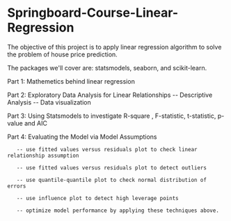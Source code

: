 # Springboard-Course-Linear-Regression

The objective of this project is to apply linear regression algorithm to solve the problem of house price prediction. 

The packages we'll cover are: statsmodels, seaborn, and scikit-learn.

Part 1: Mathemetics behind linear regression

Part 2: Exploratory Data Analysis for Linear Relationships
       -- Descriptive Analysis
       -- Data visualization
       
Part 3: Using Statsmodels to investigate R-square , F-statistic, t-statistic, p-value and AIC

Part 4: Evaluating the Model via Model Assumptions 

       -- use fitted values versus residuals plot to check linear relationship assumption
       
       -- use fitted values versus residuals plot to detect outliers
       
       -- use quantile-quantile plot to check normal distribution of errors
       
       -- use influence plot to detect high leverage points
       
       -- optimize model performance by applying these techniques above.
       
  
